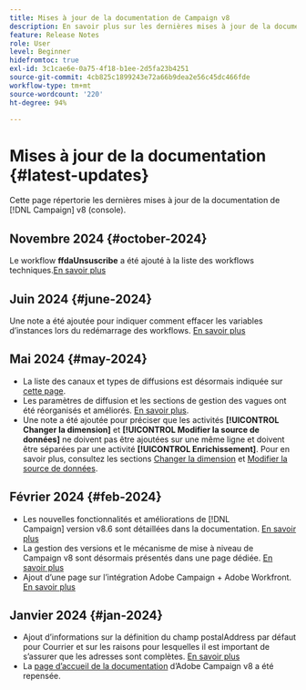 ```yaml
---
title: Mises à jour de la documentation de Campaign v8
description: En savoir plus sur les dernières mises à jour de la documentation de Campaign v8
feature: Release Notes
role: User
level: Beginner
hidefromtoc: true
exl-id: 3c1cae6e-0a75-4f18-b1ee-2d5fa23b4251
source-git-commit: 4cb825c1899243e72a66b9dea2e56c45dc466fde
workflow-type: tm+mt
source-wordcount: '220'
ht-degree: 94%

---
```


# Mises à jour de la documentation {#latest-updates}

Cette page répertorie les dernières mises à jour de la documentation de [!DNL Campaign] v8 (console).

## Novembre 2024 {#october-2024}

Le workflow **ffdaUnsuscribe** a été ajouté à la liste des workflows techniques.[En savoir plus](../../automation/workflow/technical-workflows.md)

## Juin 2024 {#june-2024}

Une note a été ajoutée pour indiquer comment effacer les variables d’instances lors du redémarrage des workflows. [En savoir plus](../../automation/workflow/start-a-workflow.md)

## Mai 2024 {#may-2024}

* La liste des canaux et types de diffusions est désormais indiquée sur [cette page](create-message.md).
* Les paramètres de diffusion et les sections de gestion des vagues ont été réorganisés et améliorés. [En savoir plus](../send/configure-and-send.md).
* Une note a été ajoutée pour préciser que les activités **[!UICONTROL Changer la dimension]** et **[!UICONTROL Modifier la source de données]** ne doivent pas être ajoutées sur une même ligne et doivent être séparées par une activité **[!UICONTROL Enrichissement]**. Pour en savoir plus, consultez les sections [Changer la dimension](../../automation/workflow/change-dimension.md) et [Modifier la source de données](../../automation/workflow/change-data-source.md).

## Février 2024 {#feb-2024}

* Les nouvelles fonctionnalités et améliorations de [!DNL Campaign] version v8.6 sont détaillées dans la documentation. [En savoir plus](release-notes.md)
* La gestion des versions et le mécanisme de mise à niveau de Campaign v8 sont désormais présentés dans une page dédiée. [En savoir plus](upgrades.md)
* Ajout d’une page sur l’intégration Adobe Campaign + Adobe Workfront. [En savoir plus](../connect/ac-workfront.md)

## Janvier 2024 {#jan-2024}

* Ajout d’informations sur la définition du champ postalAddress par défaut pour Courrier et sur les raisons pour lesquelles il est important de s’assurer que les adresses sont complètes. [En savoir plus](../send/direct-mail.md)
* La [page d’accueil de la documentation](../campaign-home.md) d’Adobe Campaign v8 a été repensée.
